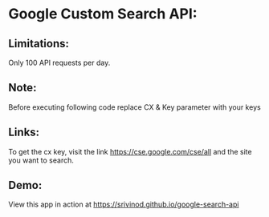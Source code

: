 
# Google Custom Search API:

## Limitations:

Only 100 API requests per day.
 
## Note:

Before executing following code replace CX & Key parameter with your keys

## Links:

To get the cx key, visit the link https://cse.google.com/cse/all  and the site you want to search.

## Demo:

View this app in action at https://srivinod.github.io/google-search-api
